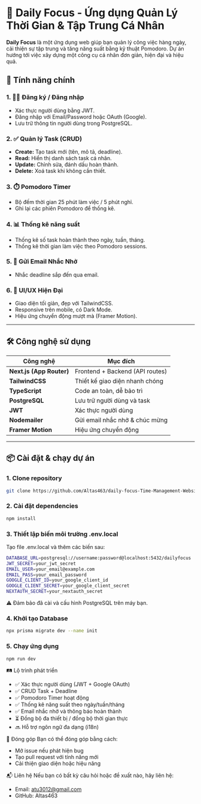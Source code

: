# 📅 Daily Focus - Ứng dụng Quản Lý Thời Gian & Tập Trung Cá Nhân

**Daily Focus** là một ứng dụng web giúp bạn quản lý công việc hàng ngày, cải thiện sự tập trung và tăng năng suất bằng kỹ thuật Pomodoro. Dự án hướng tới việc xây dựng một công cụ cá nhân đơn giản, hiện đại và hiệu quả.

## 🚀 Tính năng chính

### 1. 🧑‍💼 Đăng ký / Đăng nhập
- Xác thực người dùng bằng JWT.
- Đăng nhập với Email/Password hoặc OAuth (Google).
- Lưu trữ thông tin người dùng trong PostgreSQL.

### 2. ✅ Quản lý Task (CRUD)
- **Create:** Tạo task mới (tên, mô tả, deadline).
- **Read:** Hiển thị danh sách task cá nhân.
- **Update:** Chỉnh sửa, đánh dấu hoàn thành.
- **Delete:** Xoá task khi không cần thiết.

### 3. ⏱️ Pomodoro Timer
- Bộ đếm thời gian 25 phút làm việc / 5 phút nghỉ.
- Ghi lại các phiên Pomodoro để thống kê.

### 4. 📊 Thống kê năng suất
- Thống kê số task hoàn thành theo ngày, tuần, tháng.
- Thống kê thời gian làm việc theo Pomodoro sessions.

### 5. 📧 Gửi Email Nhắc Nhở
- Nhắc deadline sắp đến qua email.

### 6. 🎨 UI/UX Hiện Đại
- Giao diện tối giản, đẹp với TailwindCSS.
- Responsive trên mobile, có Dark Mode.
- Hiệu ứng chuyển động mượt mà (Framer Motion).

---

## 🛠️ Công nghệ sử dụng

| Công nghệ        | Mục đích                             |
|------------------|--------------------------------------|
| **Next.js (App Router)** | Frontend + Backend (API routes) |
| **TailwindCSS**  | Thiết kế giao diện nhanh chóng        |
| **TypeScript**   | Code an toàn, dễ bảo trì              |
| **PostgreSQL**   | Lưu trữ người dùng và task            |
| **JWT**          | Xác thực người dùng                   |
| **Nodemailer**   | Gửi email nhắc nhở & chúc mừng        |
| **Framer Motion**| Hiệu ứng chuyển động                  |

---

## 📦 Cài đặt & chạy dự án

### 1. Clone repository
```bash
git clone https://github.com/Altas463/daily-focus-Time-Management-Website.git
```
### 2. Cài đặt dependencies
```bash
npm install
```
### 3. Thiết lập biến môi trường .env.local
Tạo file .env.local và thêm các biến sau:
```bash
DATABASE_URL=postgresql://username:password@localhost:5432/dailyfocus
JWT_SECRET=your_jwt_secret
EMAIL_USER=your_email@example.com
EMAIL_PASS=your_email_password
GOOGLE_CLIENT_ID=your_google_client_id
GOOGLE_CLIENT_SECRET=your_google_client_secret
NEXTAUTH_SECRET=your_nextauth_secret
```
⚠️ Đảm bảo đã cài và cấu hình PostgreSQL trên máy bạn.

### 4. Khởi tạo Database
```bash
npx prisma migrate dev --name init
```

### 5. Chạy ứng dụng
```bash
npm run dev
```

🛤 Lộ trình phát triển
 - ✅ Xác thực người dùng (JWT + Google OAuth)
 - ✅ CRUD Task + Deadline
 - ✅ Pomodoro Timer hoạt động
 - ✅ Thống kê năng suất theo ngày/tuần/tháng
 - ✅ Email nhắc nhở và thông báo hoàn thành
 - ⏳ Đồng bộ đa thiết bị / đồng bộ thời gian thực
 - 🔜 Hỗ trợ ngôn ngữ đa dạng (i18n)

🤝 Đóng góp
Bạn có thể đóng góp bằng cách:
- Mở issue nếu phát hiện bug
- Tạo pull request với tính năng mới
- Cải thiện giao diện hoặc hiệu năng

📬 Liên hệ
Nếu bạn có bất kỳ câu hỏi hoặc đề xuất nào, hãy liên hệ:
- Email: atu3012@gmail.com
- GitHub: Altas463
